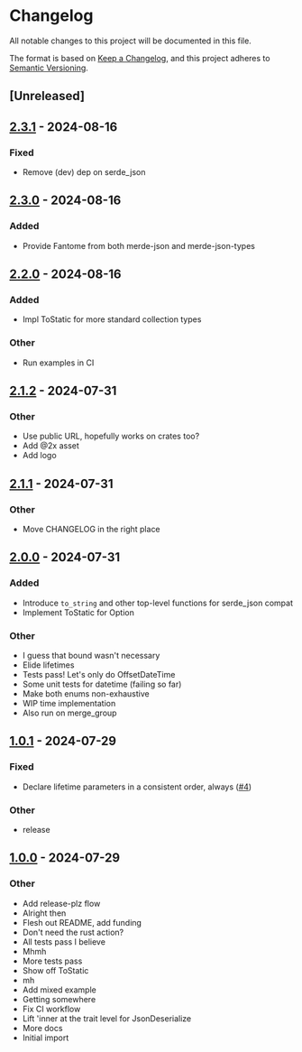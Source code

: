 # Changelog
All notable changes to this project will be documented in this file.

The format is based on [Keep a Changelog](https://keepachangelog.com/en/1.0.0/),
and this project adheres to [Semantic Versioning](https://semver.org/spec/v2.0.0.html).

## [Unreleased]

## [2.3.1](https://github.com/bearcove/merde_json/compare/merde_json-v2.3.0...merde_json-v2.3.1) - 2024-08-16

### Fixed
- Remove (dev) dep on serde_json

## [2.3.0](https://github.com/bearcove/merde_json/compare/merde_json-v2.2.0...merde_json-v2.3.0) - 2024-08-16

### Added
- Provide Fantome from both merde-json and merde-json-types

## [2.2.0](https://github.com/bearcove/merde_json/compare/merde_json-v2.1.2...merde_json-v2.2.0) - 2024-08-16

### Added
- Impl ToStatic for more standard collection types

### Other
- Run examples in CI

## [2.1.2](https://github.com/bearcove/merde_json/compare/merde_json-v2.1.1...merde_json-v2.1.2) - 2024-07-31

### Other
- Use public URL, hopefully works on crates too?
- Add @2x asset
- Add logo

## [2.1.1](https://github.com/bearcove/merde_json/compare/merde_json-v2.1.0...merde_json-v2.1.1) - 2024-07-31

### Other
- Move CHANGELOG in the right place

## [2.0.0](https://github.com/bearcove/merde_json/compare/v1.0.1...v2.0.0) - 2024-07-31

### Added
- Introduce `to_string` and other top-level functions for serde_json compat
- Implement ToStatic for Option<T>

### Other
- I guess that bound wasn't necessary
- Elide lifetimes
- Tests pass! Let's only do OffsetDateTime
- Some unit tests for datetime (failing so far)
- Make both enums non-exhaustive
- WIP time implementation
- Also run on merge_group

## [1.0.1](https://github.com/bearcove/merde_json/compare/v1.0.0...v1.0.1) - 2024-07-29

### Fixed
- Declare lifetime parameters in a consistent order, always ([#4](https://github.com/bearcove/merde_json/pull/4))

### Other
- release

## [1.0.0](https://github.com/bearcove/merde_json/releases/tag/v1.0.0) - 2024-07-29

### Other
- Add release-plz flow
- Alright then
- Flesh out README, add funding
- Don't need the rust action?
- All tests pass I believe
- Mhmh
- More tests pass
- Show off ToStatic
- mh
- Add mixed example
- Getting somewhere
- Fix CI workflow
- Lift 'inner at the trait level for JsonDeserialize
- More docs
- Initial import
